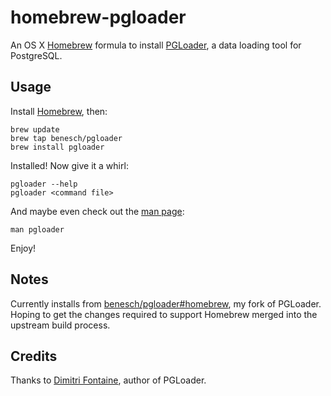 # homebrew-pgloader

An OS X [Homebrew][homebrew] formula to install [PGLoader][pgloader], a
data loading tool for PostgreSQL.

## Usage

Install [Homebrew][homebrew], then:

```
brew update
brew tap benesch/pgloader
brew install pgloader
```

Installed! Now give it a whirl:

```
pgloader --help
pgloader <command file>
```

And maybe even check out the [man page][man]:

```
man pgloader
```

Enjoy!

## Notes

Currently installs from
[benesch/pgloader#homebrew](https://github.com/benesch/pgloader/tree/homebrew),
my fork of PGLoader. Hoping to get the changes required to support
Homebrew merged into the upstream build process.

## Credits

Thanks to [Dimitri Fontaine][fontaine], author of PGLoader.

[fontaine]: https://github.com/dimitri
[homebrew]: https://brew.sh
[man]: https://github.com/dimitri/pgloader/tree/master/pgloader.1.md
[pgloader]: https://github.com/dimitri/pgloader
